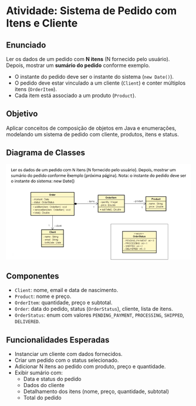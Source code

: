 # Atividade: Sistema de Pedido com Itens e Cliente

## Enunciado

Ler os dados de um pedido com **N itens** (N fornecido pelo usuário).  
Depois, mostrar um **sumário do pedido** conforme exemplo.

- O instante do pedido deve ser o instante do sistema (`new Date()`).
- O pedido deve estar vinculado a um cliente (`Client`) e conter múltiplos itens (`OrderItem`).
- Cada item está associado a um produto (`Product`).

## Objetivo

Aplicar conceitos de composição de objetos em Java e enumerações, modelando um sistema de pedido com cliente, produtos, itens e status.

## Diagrama de Classes

![Enunciado](./ENUNCIADO.png)

## Componentes

- `Client`: nome, email e data de nascimento.
- `Product`: nome e preço.
- `OrderItem`: quantidade, preço e subtotal.
- `Order`: data do pedido, status (`OrderStatus`), cliente, lista de itens.
- `OrderStatus`: enum com valores `PENDING_PAYMENT`, `PROCESSING`, `SHIPPED`, `DELIVERED`.

## Funcionalidades Esperadas

- Instanciar um cliente com dados fornecidos.
- Criar um pedido com o status selecionado.
- Adicionar N itens ao pedido com produto, preço e quantidade.
- Exibir sumário com:
  - Data e status do pedido
  - Dados do cliente
  - Detalhamento dos itens (nome, preço, quantidade, subtotal)
  - Total do pedido


